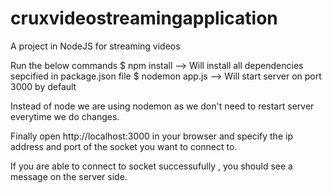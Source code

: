 # cruxvideostreamingapplication
A project in NodeJS for streaming videos

Run the below commands
$ npm install --> Will install all dependencies sepcified in package.json file
$ nodemon app.js --> Will start server on port 3000 by default

Instead of node we are using nodemon as we don't need to restart server everytime we do changes.

Finally open http://localhost:3000 in your browser and specify the ip address and port of the socket you want to connect to.

If you are able to connect to socket successufully , you should see a message on the server side.

